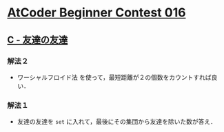 # [AtCoder Beginner Contest 016](https://atcoder.jp/contests/abc016)

## [C - 友達の友達](https://atcoder.jp/contests/abc016/tasks/abc016_3)
### 解法２
- ワーシャルフロイド法 を使って，最短距離が２の個数をカウントすれば良い．

### 解法１
- 友達の友達を `set` に入れて，最後にその集団から友達を除いた数が答え．
